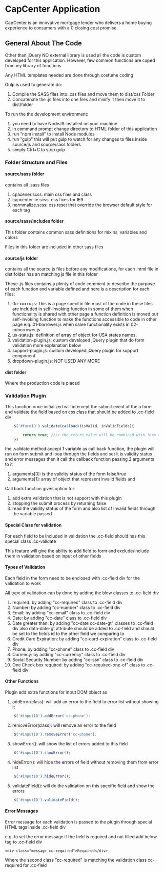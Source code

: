 # CapCenter Application #

CapCenter is an innovative mortgage lender who delivers a home buying experience to consumers with a 0 closing cost promise.

## General About The Code ##

Other than jQuery NO external library is used all the code is custom developed for this application. However, few common functions are coped from my library of functions

Any HTML templates needed are done through costume coding

Gulp is used to generate do:

1. Compile the SASS files into .css files and move them to dist/css Folder
2. Concatenate the .js files into one files and minify it then move it to dist/folder


To run the the development environment:

1. you need to have NodeJS installed on your machine
2. in command prompt change directory to HTML folder of this application
3. run "npm install" to install Node modules
4. run "gulp" this will put gulp to watch for any changes to files inside source/js and source/sass folders
5. simply Ctrl+C to stop gulp

### Folder Structure and Files ###

#### source/sass folder ####

contains all .sass files

1. cpacener.scss: main css files and class
2. capcenter-ie.scss: css fixes for IE9
3. normmalize.scss: css reset that override the browser default style for each tag

#### source/sass/includes folder ####

This folder contains common sass definitions for mixins, variables and colors

Files in this folder are included in other sass files

#### source/js folder ####

contains all the source js files before any modifications, for each .html file in dist folder has an matching js file in this folder

These .js files contains a plenty of code comment to describe the purpose of each function and variable defined and here is a description for each files:

1. 0n-xxxxx.js: This is a page specific file most of the code in these files are included in self-invoking function in some of them when functionality is shared with other page a function definition is moved out self-invoking function to make the functions accessible to code in other page  e.q. 01-borrower.js when same functionality exists in 02-coborrower.js
2. us-stats.js: definition of array of object for USA states names.
3. validation-plugin.js: custom developed jQuery plugin that do form validation more explanation below
4. support-plugin.js: custom developed jQuery plugin for support component
5. dropdown-plugin.js: NOT USED ANY MORE

#### dist folder ####

Where the production code is placed

### Validation Plugin ###

This function once initialized will intercept the submit event of the a form and validate the field based on css class that should be added to .cc-field div

```javascript
    $('#formID').validate(callback(isValid, inValidFields){

        return true; //// the return value will be combined with form validation result with && operator
    })
```

the .validate method accept 1 variable as call back function, the plugin will run on form submit and loop through the fields and set it is validity status and error messages then it call the callback function passing 2 arguments to it

1. arguments[0]: is the validity status of the form false/true
2. arguments[1]: array of object that represent invalid fields and

Call back function gives option for:

1. add extra validation that is not support with this plugin
2. stopping the submit process by returning false
3. read the validity status of the form and also list of invalid fields through the variable passed

#### Special Class for validation ####

For each field to be included in validation the .cc-field should has this special class .cc-validate

This feature will give the ability to add field to form and exclude/include them in validation based on input of other fields

#### Types of Validation ####

Each field in the form need to be enclosed with .cc-field div for the validation to work

All type of validation can by done by adding the blow classes to .cc-field div

1. required: by adding "cc-required" class to .cc-field div
2. Number: by adding "cc-number" class to .cc-field div
3. Email: by adding "cc-email" class to .cc-field div
4. Date: by adding "cc-date" class to .cc-field div
5. Date greater than: by adding "cc-date cc-date-gt" classes to .cc-field div also data-date-gt attribute should be added to .cc-field and should be set to the fields id to the other field we comparing to
6. Credit Card Expiration: by adding "cc-card-expiration" class to .cc-field div
7. Phone: by adding "cc-phone" class to .cc-field div
8. Currency: by adding "cc-currency" class to .cc-field div
9. Social Security Number: by adding "cc-ssn" class to .cc-field div
10. One Check box required: by adding "cc-required-one-of" class to .cc-field div

#### Other Functions ####

Plugin add extra functions for input DOM object as

1. addError(class): will add an error to the field to error list without showing it
```javascript
    $('#inputID').addError('cc-phone');
```
2. removeError(class): will remove an error to the field
```javascript
    $('#inputID').removeError('cc-phone');
```
3. showError(): will show the list of errors added to this field
```javascript
    $('#inputID').showError();
```
4. hideError(): will hide the errors of field without removing them from error list
```javascript
    $('#inputID').hideError();
```
5. validateField(): will do the validation on this specific field and show the errors
```javascript
    $('#inputID').validateField();
```

#### Error Messages ####

Error message for each validation is passed to the plugin through special HTML tags inside .cc-field div

e.g. to set the error message if the field is required and not filled add below tag to .cc-field div

```
<div class="message cc-required">Required</div>
```

Where the second class "cc-required" is matching the validation class cc-required for .cc-field


